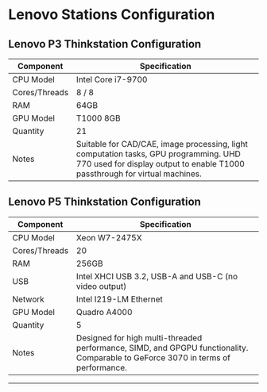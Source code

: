 # Lenovo Stations Configuration


## Lenovo P3 Thinkstation Configuration

| Component     | Specification                      |
|---------------|------------------------------------|
| CPU Model     | Intel Core i7-9700                 |
| Cores/Threads | 8 / 8                              |
| RAM           | 64GB                               |
| GPU Model     |  T1000 8GB        |
| Quantity      | 21                                 |
| Notes         | Suitable for CAD/CAE, image processing, light computation tasks, GPU programming. UHD 770 used for display output to enable T1000 passthrough for virtual machines. |

## Lenovo P5 Thinkstation Configuration

| Component     | Specification                      |
|---------------|------------------------------------|
| CPU Model     | Xeon W7-2475X                      |
| Cores/Threads | 20                 |
| RAM           | 256GB                              |
| USB           | Intel XHCI USB 3.2, USB-A and USB-C (no video output) |
| Network       | Intel I219-LM Ethernet             |
| GPU Model     | Quadro A4000      |
| Quantity      | 5                                  |
| Notes         | Designed for high multi-threaded performance, SIMD, and GPGPU functionality. Comparable to GeForce 3070 in terms of performance. |

---
